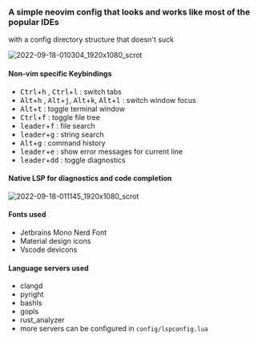 ### A simple neovim config that looks and works like most of the popular IDEs
with a config directory structure that doesn't suck

![2022-09-18-010304_1920x1080_scrot](https://user-images.githubusercontent.com/48997655/190866003-bd4c78a7-b45e-4289-97c4-fd96dac1f466.png)

#### Non-vim specific Keybindings
- <kbd>Ctrl</kbd>+<kbd>h</kbd> , <kbd>Ctrl</kbd>+<kbd>l</kbd> : switch tabs
- <kbd>Alt</kbd>+<kbd>h</kbd> , <kbd>Alt</kbd>+<kbd>j</kbd>, <kbd>Alt</kbd>+<kbd>k</kbd>, <kbd>Alt</kbd>+<kbd>l</kbd> : switch window focus
- <kbd>Alt</kbd>+<kbd>t</kbd> : toggle terminal window
- <kbd>Ctrl</kbd>+<kbd>f</kbd> : toggle file tree
- <kbd>leader</kbd>+<kbd>f</kbd> : file search
- <kbd>leader</kbd>+<kbd>g</kbd> : string search
- <kbd>Alt</kbd>+<kbd>g</kbd> : command history
- <kbd>leader</kbd>+<kbd>e</kbd> : show error messages for current line
- <kbd>leader</kbd>+<kbd>d</kbd><kbd>d</kbd> : toggle diagnostics

#### Native LSP for diagnostics and code completion
![2022-09-18-011145_1920x1080_scrot](https://user-images.githubusercontent.com/48997655/190866239-d63e033c-7a17-4f15-ab1d-0dbc2a2c218d.png)

#### Fonts used
- Jetbrains Mono Nerd Font
- Material design icons
- Vscode devicons

#### Language servers used
- clangd
- pyright
- bashls
- gopls
- rust_analyzer
- more servers can be configured in ```config/lspconfig.lua```
